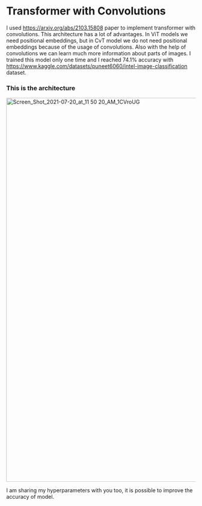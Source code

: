# Transformer with Convolutions

I used https://arxiv.org/abs/2103.15808 paper to implement transformer with convolutions. This architecture has a lot of advantages. In ViT models we need positional embeddings, but in CvT model we do not need positional embeddings because of the usage of convolutions. Also with the help of convolutions we can learn much more information about parts of images. I trained this model only one time and I reached 74.1% accuracy with https://www.kaggle.com/datasets/puneet6060/intel-image-classification dataset. 

### This is the architecture

<img width="1021" alt="Screen_Shot_2021-07-20_at_11 50 20_AM_1CVroUG" src="https://github.com/javidanaslanli/CvT---Transformers-with-convolutions-from-scratch/assets/145380543/e4604757-159b-47b1-9832-67456a817c0e">







I am sharing my hyperparameters with you too, it is possible to improve the accuracy of model.

